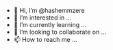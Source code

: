 - 👋 Hi, I’m @hashemmzere
- 👀 I’m interested in ...
- 🌱 I’m currently learning ...
- 💞️ I’m looking to collaborate on ...
- 📫 How to reach me ...

<!---
hashemmzere/hashemmzere is a ✨ special ✨ repository because its `README.md` (this file) appears on your GitHub profile.
You can click the Preview link to take a look at your changes.
--->
